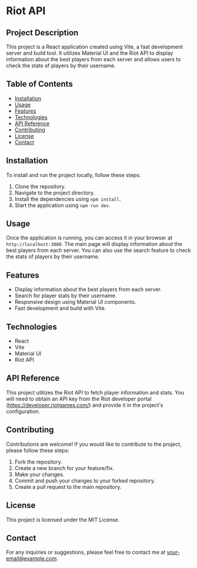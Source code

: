# Riot API

## Project Description
This project is a React application created using Vite, a fast development server and build tool. It utilizes Material UI and the Riot API to display information about the best players from each server and allows users to check the stats of players by their username.

## Table of Contents
- [Installation](#installation)
- [Usage](#usage)
- [Features](#features)
- [Technologies](#technologies)
- [API Reference](#api-reference)
- [Contributing](#contributing)
- [License](#license)
- [Contact](#contact)

## Installation
To install and run the project locally, follow these steps:

1. Clone the repository.
2. Navigate to the project directory.
3. Install the dependencies using `npm install`.
4. Start the application using `npm run dev`.

## Usage
Once the application is running, you can access it in your browser at `http://localhost:3000`. The main page will display information about the best players from each server. You can also use the search feature to check the stats of players by their username.

## Features
- Display information about the best players from each server.
- Search for player stats by their username.
- Responsive design using Material UI components.
- Fast development and build with Vite.

## Technologies
- React
- Vite
- Material UI
- Riot API

## API Reference
This project utilizes the Riot API to fetch player information and stats. You will need to obtain an API key from the Riot developer portal (https://developer.riotgames.com/) and provide it in the project's configuration.

## Contributing
Contributions are welcome! If you would like to contribute to the project, please follow these steps:

1. Fork the repository.
2. Create a new branch for your feature/fix.
3. Make your changes.
4. Commit and push your changes to your forked repository.
5. Create a pull request to the main repository.

## License
This project is licensed under the MIT License.

## Contact
For any inquiries or suggestions, please feel free to contact me at your-email@example.com.
